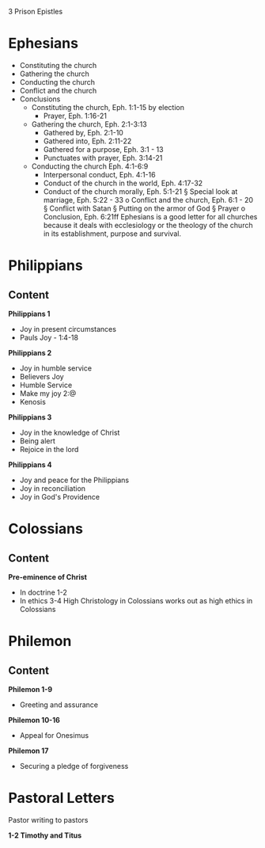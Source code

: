 3 Prison Epistles

# Ephesians
- Constituting the church
- Gathering the church
- Conducting the church
- Conflict and the church
- Conclusions
  - Constituting the church, Eph. 1:1-15 by election
    - Prayer, Eph. 1:16-21
  - Gathering the church, Eph. 2:1-3:13
    - Gathered by, Eph. 2:1-10
    - Gathered into, Eph. 2:11-22
    - Gathered for a purpose, Eph. 3:1 - 13
    - Punctuates with prayer, Eph. 3:14-21
  - Conducting the church Eph. 4:1-6:9
    - Interpersonal conduct, Eph. 4:1-16
    - Conduct of the church in the world, Eph. 4:17-32
    - Conduct of the church morally, Eph. 5:1-21
§ Special look at marriage, Eph. 5:22 - 33
o Conflict and the church, Eph. 6:1 - 20
§ Conflict with Satan
§ Putting on the armor of God
§ Prayer
o Conclusion, Eph. 6:21ff
Ephesians is a good letter for all churches because it deals with ecclesiology or the
theology of the church in its establishment, purpose and survival.

# Philippians 

## Content

**Philippians 1**
- Joy in present circumstances
- Pauls Joy - 1:4-18

**Philippians 2**
- Joy in humble service
- Believers Joy
- Humble Service
- Make my joy 2:@
- Kenosis

**Philippians 3**
- Joy in the knowledge of Christ
- Being alert
- Rejoice in the lord

**Philippians 4**
- Joy and peace for the Philippians
- Joy in reconciliation
- Joy in God's Providence

# Colossians

## Content

**Pre-eminence of Christ**
- In doctrine 1-2
- In ethics 3-4
High Christology in Colossians works out as high ethics in Colossians

# Philemon

## Content
**Philemon 1-9**
- Greeting and assurance

**Philemon 10-16**
- Appeal for Onesimus

**Philemon 17**
- Securing a pledge of forgiveness

# Pastoral Letters
Pastor writing to pastors

**1-2 Timothy and Titus**
